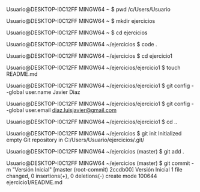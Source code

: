 
Usuario@DESKTOP-I0C12FF MINGW64 ~
$ pwd
/c/Users/Usuario

Usuario@DESKTOP-I0C12FF MINGW64 ~
$ mkdir ejercicios

Usuario@DESKTOP-I0C12FF MINGW64 ~
$ cd ejercicios

Usuario@DESKTOP-I0C12FF MINGW64 ~/ejercicios
$ code .

Usuario@DESKTOP-I0C12FF MINGW64 ~/ejercicios
$ cd ejercicio1

Usuario@DESKTOP-I0C12FF MINGW64 ~/ejercicios/ejercicio1
$ touch README.md

Usuario@DESKTOP-I0C12FF MINGW64 ~/ejercicios/ejercicio1
$ git config --global user.name Javier Diaz

Usuario@DESKTOP-I0C12FF MINGW64 ~/ejercicios/ejercicio1
$ git config --global user.email diaz.luisjavier@gmail.com

Usuario@DESKTOP-I0C12FF MINGW64 ~/ejercicios/ejercicio1
$ cd ..

Usuario@DESKTOP-I0C12FF MINGW64 ~/ejercicios
$ git init
Initialized empty Git repository in C:/Users/Usuario/ejercicios/.git/

Usuario@DESKTOP-I0C12FF MINGW64 ~/ejercicios (master)
$ git add .

Usuario@DESKTOP-I0C12FF MINGW64 ~/ejercicios (master)
$ git commit -m "Versión Inicial"
[master (root-commit) 2ccdb00] Versión Inicial
 1 file changed, 0 insertions(+), 0 deletions(-)
 create mode 100644 ejercicio1/README.md
